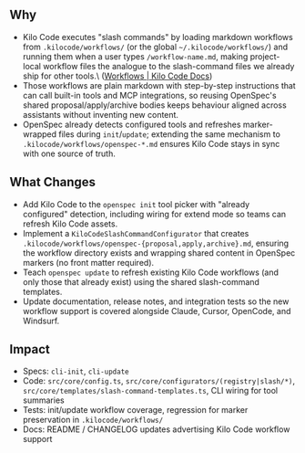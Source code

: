 ## Why
- Kilo Code executes \"slash commands\" by loading markdown workflows from `.kilocode/workflows/` (or the global `~/.kilocode/workflows/`) and running them when a user types `/workflow-name.md`, making project-local workflow files the analogue to the slash-command files we already ship for other tools.\\
  ([Workflows | Kilo Code Docs](https://kilocode.ai/docs/features/slash-commands/workflows))
- Those workflows are plain markdown with step-by-step instructions that can call built-in tools and MCP integrations, so reusing OpenSpec's shared proposal/apply/archive bodies keeps behaviour aligned across assistants without inventing new content.
- OpenSpec already detects configured tools and refreshes marker-wrapped files during `init`/`update`; extending the same mechanism to `.kilocode/workflows/openspec-*.md` ensures Kilo Code stays in sync with one source of truth.

## What Changes
- Add Kilo Code to the `openspec init` tool picker with \"already configured\" detection, including wiring for extend mode so teams can refresh Kilo Code assets.
- Implement a `KiloCodeSlashCommandConfigurator` that creates `.kilocode/workflows/openspec-{proposal,apply,archive}.md`, ensuring the workflow directory exists and wrapping shared content in OpenSpec markers (no front matter required).
- Teach `openspec update` to refresh existing Kilo Code workflows (and only those that already exist) using the shared slash-command templates.
- Update documentation, release notes, and integration tests so the new workflow support is covered alongside Claude, Cursor, OpenCode, and Windsurf.

## Impact
- Specs: `cli-init`, `cli-update`
- Code: `src/core/config.ts`, `src/core/configurators/(registry|slash/*)`, `src/core/templates/slash-command-templates.ts`, CLI wiring for tool summaries
- Tests: init/update workflow coverage, regression for marker preservation in `.kilocode/workflows/`
- Docs: README / CHANGELOG updates advertising Kilo Code workflow support
